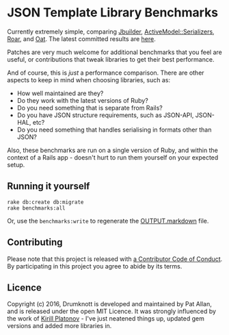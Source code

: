 # JSON Template Library Benchmarks

Currently extremely simple, comparing [Jbuilder](https://github.com/rails/jbuilder), [ActiveModel::Serializers](https://github.com/rails-api/active_model_serializers), [Roar](https://github.com/apotonick/roar), and [Oat](https://github.com/ismasan/oat). The latest committed results are [here](OUTPUT.markdown).

Patches are very much welcome for additional benchmarks that you feel are useful, or contributions that tweak libraries to get their best performance.

And of course, this is *just* a performance comparison. There are other aspects to keep in mind when choosing libraries, such as:

* How well maintained are they?
* Do they work with the latest versions of Ruby?
* Do you need something that is separate from Rails?
* Do you have JSON structure requirements, such as JSON-API, JSON-HAL, etc?
* Do you need something that handles serialising in formats other than JSON?

Also, these benchmarks are run on a single version of Ruby, and within the context of a Rails app - doesn't hurt to run them yourself on your expected setup.

## Running it yourself

```
rake db:create db:migrate
rake benchmarks:all
```

Or, use the `benchmarks:write` to regenerate the [OUTPUT.markdown](OUTPUT.markdown) file.

## Contributing

Please note that this project is released with [a Contributor Code of Conduct](http://contributor-covenant.org/version/1/0/0/). By participating in this project you agree to abide by its terms.

## Licence

Copyright (c) 2016, Drumknott is developed and maintained by Pat Allan, and is
released under the open MIT Licence. It was strongly influenced by the work of [Kirill Platonov](https://kirillplatonov.com/2014/11/04/active_model_serializer_vs_jbuilder/) - I've just neatened things up, updated gem versions and added more libraries in.
